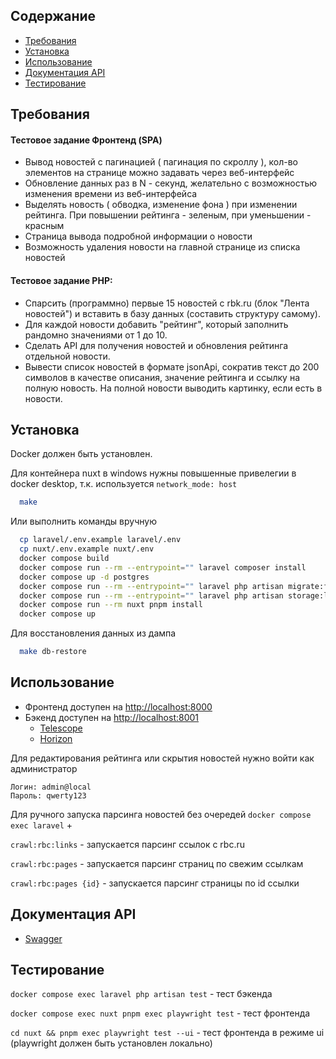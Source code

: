 
## Содержание

* [Требования](#требования)
* [Установка](#установка)
* [Использование](#использование)
* [Документация API](#документация-api)
* [Tecтирование](#тестирование)

## Требования
#### Тестовое задание Фронтенд (SPA)
* Вывод новостей с пагинацией ( пагинация по скроллу ), кол-во элементов на странице можно задавать через веб-интерфейс
* Обновление данных раз в N - секунд, желательно с возможностью изменения времени из веб-интерфейса
* Выделять новость ( обводка, изменение фона ) при изменении рейтинга. При повышении рейтинга - зеленым, при уменьшении - красным
* Страница вывода подробной информации о новости
* Возможность удаления новости на главной странице из списка новостей
#### Тестовое задание PHP:
* Спарсить (программно) первые 15 новостей с rbk.ru (блок "Лента новостей") и вставить в базу данных (составить структуру самому).
* Для каждой новости добавить "рейтинг", который заполнить рандомно значениями от 1 до 10.
* Сделать API для получения новостей и обновления рейтинга отдельной новости.
* Вывести список новостей в формате jsonApi, сократив текст до 200 символов в качестве описания, значение рейтинга и ссылку на полную новость. На полной новости выводить картинку, если есть в новости.

## Установка

Docker должен быть установлен.

Для контейнера nuxt в windows нужны повышенные привелегии в docker desktop, т.к. используется `network_mode: host`

```bash
  make
```

Или выполнить команды вручную

```bash
  cp laravel/.env.example laravel/.env
  cp nuxt/.env.example nuxt/.env
  docker compose build
  docker compose run --rm --entrypoint="" laravel composer install
  docker compose up -d postgres
  docker compose run --rm --entrypoint="" laravel php artisan migrate:fresh --seed
  docker compose run --rm --entrypoint="" laravel php artisan storage:link
  docker compose run --rm nuxt pnpm install
  docker compose up
```

Для восстановления данных из дампа

```bash
  make db-restore
```

## Использование

* Фронтенд доступен на [http://localhost:8000](http://localhost:8000)
* Бэкенд доступен на [http://localhost:8001](http://localhost:8001)
  * [Telescope](http://localhost:8001/telescope)
  * [Horizon](http://localhost:8001/horizon)

Для редактирования рейтинга или скрытия новостей нужно войти как администратор
```
Логин: admin@local
Пароль: qwerty123
```

Для ручного запуска парсинга новостей без очередей `docker compose exec laravel` +

`crawl:rbc:links` - запускаетcя парсинг ссылок c rbc.ru

`crawl:rbc:pages` - запускается парсинг страниц по свежим ссылкам

`crawl:rbc:pages {id}` - запускается парсинг страницы по id ссылки


## Документация API

* [Swagger](http://localhost:8001/swagger)


## Тестирование

`docker compose exec laravel php artisan test` - тест бэкенда

`docker compose exec nuxt pnpm exec playwright test` - тест фронтенда

`cd nuxt && pnpm exec playwright test --ui` - тест фронтенда в режиме ui (playwright должен быть установлен локально)